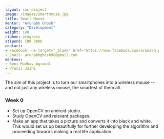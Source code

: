 ```yaml
---
layout: soc-project
image: /images/smartmouse.jpg
title: Smart Mouse
mentor: "Arunabh Ghosh"
category: "Development"
weight: 180
ribbon: progress
stipend: INR 3000
contact:
- Facebook- <a target="_blank" href="https://www.facebook.com/arunabh.ghosh.5">Arunabh Ghosh</a>
- Email- arunabhghosh98@gmail.com
mentees:
- Beni Madhav Agrawal
- Pranil Joshi
---
```


The aim of this project is to turn our smartphones into a wireless mouse -- and not just any wireless mouse, the smartest of them all. 

<!--break-->

### Week 0
 *  Set up OpenCV on android studio.
 *  Study OpenCV and relevant packages.  
 *  Make an app that takes a picture and converts it into black and white. This would set us up beautifully for further developing the algorithm and proceeding towards making a real life application.
 
<!--We initially start with figuring out ways to measure the distance glided by the phone, using the phone's camera and other sensors in it such as accelerometer and gyroscope. Main work will include extracting features out of images and using those predict the distance travelled by the phone using machine learning techniques. Though this is expected to be a fun project and inspire learning and curiosity but at the end we can hope for an android app which converts our smartphones into wireless mouses. And then using the power of our smartphones we can make it as much smarter as we want. 

Quite a bit work has already been done. You can find the source code and results till date over here - [https://github.com/Arunabh98/Local-localization](https://github.com/Arunabh98/Local-localization). 
Do have a look at the plots which show the correlation of distance to various features I have already extracted -- [https://github.com/Arunabh98/Local-localization/tree/master/Plots](https://github.com/Arunabh98/Local-localization/tree/master/Plots).-->